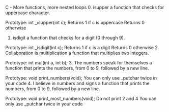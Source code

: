 C - More functions, more nested loops
0. isupper
 a function that checks for uppercase character.

Prototype: int _isupper(int c);
Returns 1 if c is uppercase
Returns 0 otherwise
1. isdigit
 a function that checks for a digit (0 through 9).

Prototype: int _isdigit(int c);
Returns 1 if c is a digit
Returns 0 otherwise
2. Collaboration is multiplication
 a function that multiplies two integers.

Prototype: int mul(int a, int b);
3. The numbers speak for themselves
 a function that prints the numbers, from 0 to 9, followed by a new line.

Prototype: void print_numbers(void);
You can only use _putchar twice in your code
4. I believe in numbers and signs
 a function that prints the numbers, from 0 to 9, followed by a new line.

Prototype: void print_most_numbers(void);
Do not print 2 and 4
You can only use _putchar twice in your code
